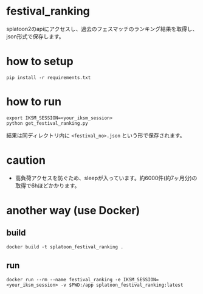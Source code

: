 festival_ranking
====

splatoon2のapiにアクセスし、過去のフェスマッチのランキング結果を取得し、json形式で保存します。

# how to setup

```
pip install -r requirements.txt
```

# how to run

```
export IKSM_SESSION=<your_iksm_session>
python get_festival_ranking.py
```

結果は同ディレクトリ内に `<festival_no>.json` という形で保存されます。  

# caution

* 高負荷アクセスを防ぐため、sleepが入っています。約6000件(約7ヶ月分)の取得で6hほどかかります。

# another way (use Docker)

## build

```
docker build -t splatoon_festival_ranking .
```

## run

```
docker run --rm --name festival_ranking -e IKSM_SESSION=<your_iksm_session> -v $PWD:/app splatoon_festival_ranking:latest
```


